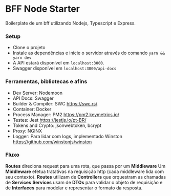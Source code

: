 # BFF Node Starter

Boilerplate de um bff utilizando Nodejs, Typescript e Express.

### Setup
- Clone o projeto
- Instale as dependências e inicie o servidor através do comando `yarn && yarn dev`
- A API estará disponível em `localhost:3000`.
- Swagger disponível em `localhost:3000/api-docs`

### Ferramentas, bibliotecas e afins
- Dev Server: Nodemoon
- API Docs: Swagger 
- Builder & Compiler: SWC https://swc.rs/
- Container: Docker
- Process Manager: PM2 https://pm2.keymetrics.io/
- Testes: Jest https://jestjs.io/pt-BR/
- Tokens and Crypto: jsonwebtoken, bcrypt
- Proxy: NGINX
- Logger: Para lidar com logs, implementado Winston https://github.com/winstonjs/winston

### Fluxo

**Routes** direciona request para uma rota, que passa por um **Middleware** 
Um **Middleware** efetua tratativas na requisição http (cada middleware lida com seu contexto).
**Routes** utilizam de **Controllers** que orquestram as chamadas de **Services** 
**Services** usam de **DTOs** para validar o objeto de requisição e de **Interfaces** para modelar e representar o formato da resposta.